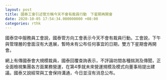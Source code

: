 ```yaml
---
layout: post
title: 國泰工會引述管方稱今天不會有裁員行動　下星期再開會
date: 2020-10-05 17:54:34.000000000 +08:00
categories: rthk
---
```


國泰空中服務員工會說，國泰管方向工會表示今天不會有裁員行動。工會說，下午與管理層的會面沒有大進展，暫時未有公布任何事宜的日期，雙方下星期會再開會。

網上有傳國泰會大規模裁員，國泰回覆查詢表示，不評論坊間各種揣測及傳聞，正全面檢視集團各方面業務營運，在第4季就未來營運規模及模式向董事局提出建議。國泰又說經常與工會保持溝通，今日並沒有消息公布。
